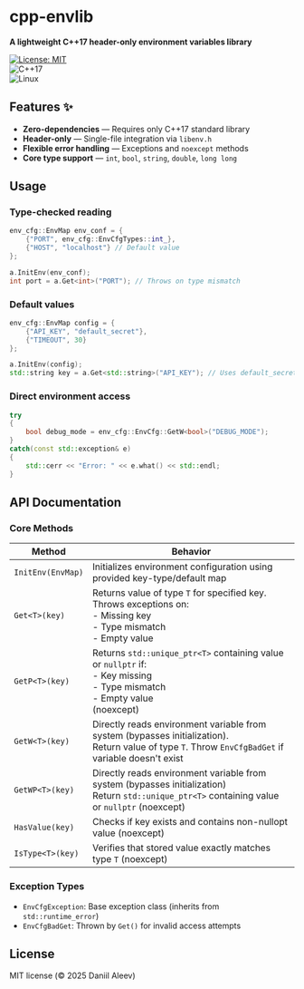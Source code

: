 cpp-envlib
===========

**A lightweight C++17 header-only environment variables library**

[![License: MIT](https://img.shields.io/badge/License-MIT-blue.svg)](https://opensource.org/licenses/MIT)  
![C++17](https://img.shields.io/badge/C%2B%2B-17-%2300599C)  
![Linux](https://img.shields.io/badge/Platform-Linux-lightgrey)

## Features ✨
- **Zero-dependencies** — Requires only C++17 standard library
- **Header-only** — Single-file integration via `libenv.h`
- **Flexible error handling** — Exceptions and `noexcept` methods
- **Core type support** — `int`, `bool`, `string`, `double`, `long long`

Usage
---------------

### Type-checked reading

```c++
env_cfg::EnvMap env_conf = {
    {"PORT", env_cfg::EnvCfgTypes::int_},
    {"HOST", "localhost"} // Default value
};

a.InitEnv(env_conf);
int port = a.Get<int>("PORT"); // Throws on type mismatch

```

### Default values

```c++
env_cfg::EnvMap config = {
    {"API_KEY", "default_secret"},
    {"TIMEOUT", 30}
};

a.InitEnv(config);
std::string key = a.Get<std::string>("API_KEY"); // Uses default_secret if env var missing
```

### Direct environment access

```c++
try 
{
    bool debug_mode = env_cfg::EnvCfg::GetW<bool>("DEBUG_MODE");
} 
catch(const std::exception& e) 
{
    std::cerr << "Error: " << e.what() << std::endl;
}
```

## API Documentation

### Core Methods

| Method                       | Behavior                                                                 |
|------------------------------|--------------------------------------------------------------------------|
| `InitEnv(EnvMap)`            | Initializes environment configuration using provided key-type/default map |
| `Get<T>(key)`                | Returns value of type `T` for specified key. Throws exceptions on:<br>- Missing key<br>- Type mismatch<br>- Empty value |
| `GetP<T>(key)`               | Returns `std::unique_ptr<T>` containing value or `nullptr` if:<br>- Key missing<br>- Type mismatch<br>- Empty value<br>(noexcept) |
| `GetW<T>(key)`               | Directly reads environment variable from system (bypasses initialization). <br> Return value of type `T`. Throw `EnvCfgBadGet` if variable doesn't exist <br> |
| `GetWP<T>(key)`              | Directly reads environment variable from system (bypasses initialization)<br> Return `std::unique_ptr<T>` containing value or `nullptr` (noexcept)<br> |
| `HasValue(key)`              | Checks if key exists and contains non-nullopt value (noexcept)       |
| `IsType<T>(key)`             | Verifies that stored value exactly matches type `T` (noexcept)

### Exception Types
- `EnvCfgException`: Base exception class (inherits from `std::runtime_error`)
- `EnvCfgBadGet`: Thrown by `Get()` for invalid access attempts

License
-------

MIT license (© 2025 Daniil Aleev)